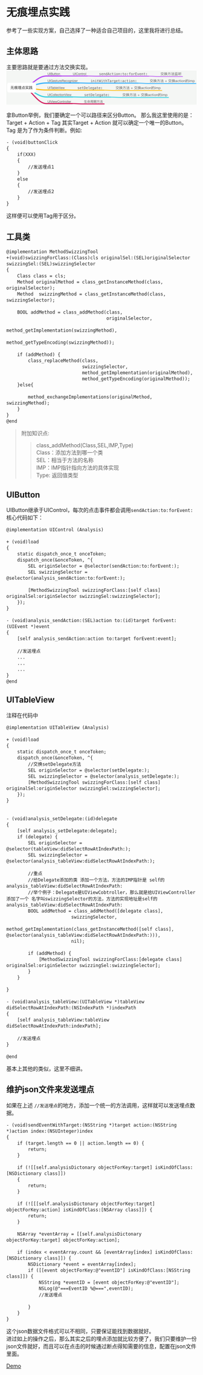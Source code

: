 # 无痕埋点实践

参考了一些实现方案，自己选择了一种适合自己项目的，这里我将进行总结。

## 主体思路
主要思路就是要通过方法交换实现。<br>
![交换](../resource/无痕埋点实践.png)

拿Button举例，我们要确定一个可以路径来区分Button。
那么我这里使用的是：Target + Action + Tag
其实Target + Action 就可以确定一个唯一的Button。
Tag 是为了作为条件判断。例如:
```
- (void)buttonClick
{
    if(XXX)
    {
        //发送埋点1
    }
    else
    {
        //发送埋点2
    }
}
```
这样便可以使用Tag用于区分。

## 工具类
```
@implementation MethodSwizzingTool
+(void)swizzingForClass:(Class)cls originalSel:(SEL)originalSelector swizzingSel:(SEL)swizzingSelector
{
    Class class = cls;
    Method originalMethod = class_getInstanceMethod(class, originalSelector);
    Method  swizzingMethod = class_getInstanceMethod(class, swizzingSelector);
    
    BOOL addMethod = class_addMethod(class,
                                     originalSelector,
                                     method_getImplementation(swizzingMethod),
                                     method_getTypeEncoding(swizzingMethod));
    
    if (addMethod) {
        class_replaceMethod(class,
                            swizzingSelector,
                            method_getImplementation(originalMethod),
                            method_getTypeEncoding(originalMethod));
    }else{
        
        method_exchangeImplementations(originalMethod, swizzingMethod);
    }
}
@end
```

> 附加知识点:<br>
> > class_addMethod(Class,SEL,IMP,Type)<br>
> > Class：添加方法到哪一个类<br>
> > SEL：相当于方法的名称<br>
> > IMP：IMP指针指向方法的具体实现<br>
> > Type: 返回值类型<br>

## UIButton
UIButton继承于UIControl，每次的点击事件都会调用```sendAction:to:forEvent:```
核心代码如下：
```
@implementation UIControl (Analysis)

+ (void)load
{
    static dispatch_once_t onceToken;
    dispatch_once(&onceToken, ^{
        SEL originSelector = @selector(sendAction:to:forEvent:);
        SEL swizzingSelector = @selector(analysis_sendAction:to:forEvent:);
        
        [MethodSwizzingTool swizzingForClass:[self class] originalSel:originSelector swizzingSel:swizzingSelector];
    });
}

- (void)analysis_sendAction:(SEL)action to:(id)target forEvent:(UIEvent *)event
{
    [self analysis_sendAction:action to:target forEvent:event];
    
    //发送埋点
    ...
    ...
    ...
}
@end
```

## UITableView 
注释在代码中
```
@implementation UITableView (Analysis)

+ (void)load
{
    static dispatch_once_t onceToken;
    dispatch_once(&onceToken, ^{
        //交换setDelegate方法
        SEL originSelector = @selector(setDelegate:);
        SEL swizzingSelector = @selector(analysis_setDelegate:);
        [MethodSwizzingTool swizzingForClass:[self class] originalSel:originSelector swizzingSel:swizzingSelector];
    });
}


- (void)analysis_setDelegate:(id)delegate
{
    [self analysis_setDelegate:delegate];
    if (delegate) {
        SEL originSelector = @selector(tableView:didSelectRowAtIndexPath:);
        SEL swizzingSelector = @selector(analysis_tableView:didSelectRowAtIndexPath:);

        //重点
        //给Delegate添加的类 添加一个方法，方法的IMP指针是 self的analysis_tableView:didSelectRowAtIndexPath:
        //举个例子：Delegate是UIViewCobtroller，那么就是给UIViewController添加了一个 名字叫swizzingSelector的方法，方法的实现地址是self的analysis_tableView:didSelectRowAtIndexPath:
        BOOL addMethod = class_addMethod([delegate class],
                        swizzingSelector,
                        method_getImplementation(class_getInstanceMethod([self class], @selector(analysis_tableView:didSelectRowAtIndexPath:))),
                        nil);

        if (addMethod) {
            [MethodSwizzingTool swizzingForClass:[delegate class] originalSel:originSelector swizzingSel:swizzingSelector];
        }
    }

}

- (void)analysis_tableView:(UITableView *)tableView didSelectRowAtIndexPath:(NSIndexPath *)indexPath
{
    [self analysis_tableView:tableView didSelectRowAtIndexPath:indexPath];
    
    //发送埋点
}

@end
```

基本上其他的类似，这里不细讲。

## 维护json文件来发送埋点
如果在上述 ```//发送埋点```的地方，添加一个统一的方法调用，这样就可以发送埋点数据。
```
- (void)sendEventWithTarget:(NSString *)target action:(NSString *)action index:(NSUInteger)index
{
    if (target.length == 0 || action.length == 0) {
        return;
    }
    
    if (![[self.analysisDictonary objectForKey:target] isKindOfClass:[NSDictionary class]])
    {
        return;
    }
    
    if (![[[self.analysisDictonary objectForKey:target] objectForKey:action] isKindOfClass:[NSArray class]]) {
        return;
    }
    
    NSArray *eventArray = [[self.analysisDictonary objectForKey:target] objectForKey:action];
    
    if (index < eventArray.count && [eventArray[index] isKindOfClass:[NSDictionary class]]) {
        NSDictionary *event = eventArray[index];
        if ([[event objectForKey:@"eventID"] isKindOfClass:[NSString class]]) {
            NSString *eventID = [event objectForKey:@"eventID"];
            NSLog(@"===EventID %@===",eventID);
            //发送埋点

        }
    }
}
```
这个json数据文件格式可以不相同，只要保证能找到数据就好。<br>
进过如上的操作之后，那么其实之后的埋点添加就比较方便了，我们只要维护一份json文件就好，而且可以在点击的时候通过断点得知需要的信息，配置在json文件里面。

[Demo](https://github.com/DavidCap/iOS-note/tree/master/demo/AnalysisDemo)